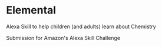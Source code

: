 # Elemental
Alexa Skill to help children (and adults) learn about Chemistry

Submission for Amazon's Alexa Skill Challenge